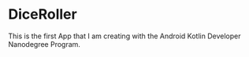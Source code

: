# DiceRoller
This is the first App that I am creating with the Android Kotlin Developer Nanodegree Program.

